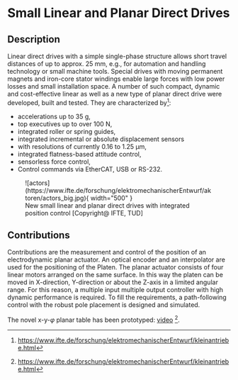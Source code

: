 # Small Linear and Planar Direct Drives

## Description

Linear direct drives with a simple single-phase structure allows short travel distances of up to approx. 25 mm, e.g., for automation and handling technology or small machine tools. Special drives with moving permanent magnets and iron-core stator windings enable large forces with low power losses and small installation space. A number of such compact, dynamic and cost-effective linear as well as a new type of planar direct drive were developed, built and tested. They are characterized by[^1]:

- accelerations up to 35 g,
- top executives up to over 100 N,
- integrated roller or spring guides,
- integrated incremental or absolute displacement sensors
- with resolutions of currently 0.16 to 1.25 µm,
- integrated flatness-based attitude control,
- sensorless force control,
- Control commands via EtherCAT, USB or RS-232.

<figure markdown>
  ![actors](https://www.ifte.de/forschung/elektromechanischerEntwurf/aktoren/actors_big.jpg){ width="500" }
  <figcaption>New small linear and planar direct drives with integrated position control [Copyright@ IFTE, TUD]</figcaption>
</figure>

## Contributions

Contributions are the measurement and control of the position of an electrodynamic planar actuator. An optical encoder and an interpolator are used for the positioning of
the Platen. The planar actuator consists of four linear motors arranged on the same surface. In this way the platen can be moved in X-direction, Y-direction or about the Z-axis in a limited angular range. For this reason, a multiple input multiple output controller with high dynamic performance is required. To fill the requirements, a path-following control with the robust pole placement is designed and simulated.

The novel x-y-$\varphi$ planar table has been prototyped: [video](https://www.ifte.de/forschung/elektromechanischerEntwurf/aktoren/Planartisch_vid1.mp4) [^1].

[^1]: https://www.ifte.de/forschung/elektromechanischerEntwurf/kleinantriebe.html
